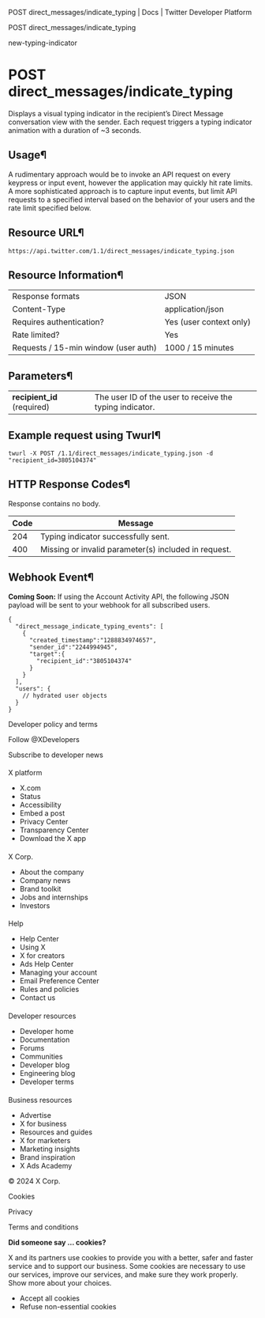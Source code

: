 



POST
direct\_messages/indicate\_typing | Docs | Twitter Developer Platform 





































































































POST
direct\_messages/indicate\_typing



new-typing-indicator

POST
direct\_messages/indicate\_typing
======================================




Displays a visual typing indicator in the recipient’s Direct Message
conversation view with the sender. Each request triggers a typing
indicator animation with a duration of ~3 seconds.


Usage¶
------


A rudimentary approach would be to invoke an API request on every
keypress or input event, however the application may quickly hit rate
limits. A more sophisticated approach is to capture input events, but
limit API requests to a specified interval based on the behavior of your
users and the rate limit specified below.


Resource URL¶
-------------


`https://api.twitter.com/1.1/direct_messages/indicate_typing.json`


Resource Information¶
---------------------




|  |  |
| --- | --- |
| Response formats | JSON |
| Content-Type | application/json |
| Requires authentication? | Yes (user context only) |
| Rate limited? | Yes |
| Requests / 15-min window (user auth) | 1000 / 15 minutes |


Parameters¶
-----------




|  |  |
| --- | --- |
| **recipient\_id** (required) | The user ID of the user to receive the typing indicator. |


Example request using Twurl¶
----------------------------



```
twurl -X POST /1.1/direct_messages/indicate_typing.json -d "recipient_id=3805104374"
```

HTTP Response Codes¶
--------------------


Response contains no body.




| Code | Message |
| --- | --- |
| 204 | Typing indicator successfully sent. |
| 400 | Missing or invalid parameter(s) included in request. |


Webhook Event¶
--------------


**Coming Soon:** If using the Account
Activity API, the following JSON payload will be sent to your
webhook for all subscribed users.



```
{
  "direct_message_indicate_typing_events": [
    {
      "created_timestamp":"1288834974657",
      "sender_id":"2244994945",
      "target":{
        "recipient_id":"3805104374"
      }
    }
  ],
  "users": {
    // hydrated user objects
  }
}
```


















Developer policy and terms


Follow @XDevelopers


Subscribe to developer news












#### 
 X platform


* X.com
* Status
* Accessibility
* Embed a post
* Privacy Center
* Transparency Center
* Download the X app




#### 
 X Corp.


* About the company
* Company news
* Brand toolkit
* Jobs and internships
* Investors




#### 
 Help


* Help Center
* Using X
* X for creators
* Ads Help Center
* Managing your account
* Email Preference Center
* Rules and policies
* Contact us




#### 
 Developer resources


* Developer home
* Documentation
* Forums
* Communities
* Developer blog
* Engineering blog
* Developer terms




#### 
 Business resources


* Advertise
* X for business
* Resources and guides
* X for marketers
* Marketing insights
* Brand inspiration
* X Ads Academy









 © 2024 X Corp.
 


Cookies


Privacy


Terms and conditions






















**Did someone say … cookies?**  
  


 X and its partners use cookies to provide you with a better, safer and
 faster service and to support our business. Some cookies are necessary to use
 our services, improve our services, and make sure they work properly.
 Show more about your choices.


 




* Accept all cookies
* Refuse non-essential cookies















